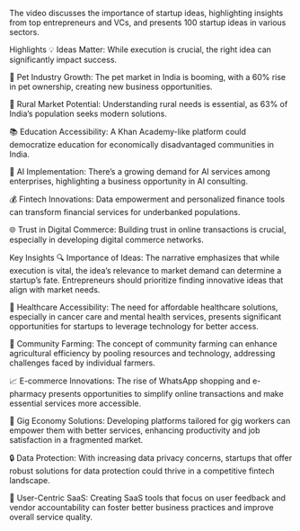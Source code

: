 

The video discusses the importance of startup ideas, highlighting insights from top entrepreneurs and VCs, and presents 100 startup ideas in various sectors.

Highlights
💡 Ideas Matter: While execution is crucial, the right idea can significantly impact success.

🐾 Pet Industry Growth: The pet market in India is booming, with a 60% rise in pet ownership, creating new business opportunities.

🌾 Rural Market Potential: Understanding rural needs is essential, as 63% of India’s population seeks modern solutions.

📚 Education Accessibility: A Khan Academy-like platform could democratize education for economically disadvantaged communities in India.

🤖 AI Implementation: There’s a growing demand for AI services among enterprises, highlighting a business opportunity in AI consulting.

💰 Fintech Innovations: Data empowerment and personalized finance tools can transform financial services for underbanked populations.

🌐 Trust in Digital Commerce: Building trust in online transactions is crucial, especially in developing digital commerce networks.

Key Insights
🔍 Importance of Ideas: The narrative emphasizes that while execution is vital, the idea’s relevance to market demand can determine a startup’s fate. Entrepreneurs should prioritize finding innovative ideas that align with market needs.

🏥 Healthcare Accessibility: The need for affordable healthcare solutions, especially in cancer care and mental health services, presents significant opportunities for startups to leverage technology for better access.

🌱 Community Farming: The concept of community farming can enhance agricultural efficiency by pooling resources and technology, addressing challenges faced by individual farmers.

📈 E-commerce Innovations: The rise of WhatsApp shopping and e-pharmacy presents opportunities to simplify online transactions and make essential services more accessible.

💼 Gig Economy Solutions: Developing platforms tailored for gig workers can empower them with better services, enhancing productivity and job satisfaction in a fragmented market.

🔒 Data Protection: With increasing data privacy concerns, startups that offer robust solutions for data protection could thrive in a competitive fintech landscape.

🌟 User-Centric SaaS: Creating SaaS tools that focus on user feedback and vendor accountability can foster better business practices and improve overall service quality.